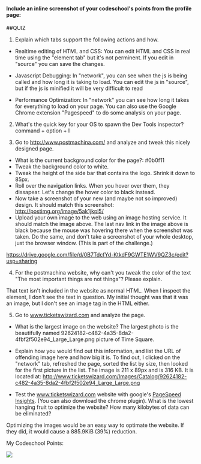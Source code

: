 #### Include an inline screenshot of your codeschool's points from the profile page:

<!-- Modify the Markdown to include your answers. Don't delete the questions! -->

##QUIZ
1. Explain which tabs support the following actions and how.
  * Realtime editing of HTML and CSS:
		You can edit HTML and CSS in real time using the "element tab" but it's not perminent. If you edit in "source" you can save the changes.

  * Javascript Debugging:
		In "network", you can see when the js is being called and how long it is taking to load. You can edit the js in "source", but if the js is minified it will be very difficult to read

  * Performance Optimization: In "network" you can see how long it takes for everything to load on your page. You can also use the Google Chrome extension "Pagespeed" to do some analysis on your page.


2. What's the quick key for your OS to spawn the Dev Tools inspector?
		command + option + I

3. Go to http://www.postmachina.com/ and analyze and tweak this nicely designed page.
  * What is the current background color for the page?: #0b0f11
  * Tweak the background color to white.
  * Tweak the height of the side bar that contains the logo.  Shrink it down to 85px.
  * Roll over the navigation links.  When you hover over them, they dissapear.  Let's change the hover color to black instead.
  * Now take a screenshot of your new (and maybe not so improved) design.  It should match this screenshot: http://postimg.org/image/5ak1jkpl5/
  * Upload your own image to the web using an image hosting service.  It should match the image above. The last nav link in the image above is black because the mouse was hovering there when the screenshot was taken. Do the same, and don't take a screenshot of your whole desktop, just the browser window. (This is part of the challenge.)


https://drive.google.com/file/d/0B7TdcfYd-KtkdF9GWTE1WV9QZ3c/edit?usp=sharing

4. For the postmachina website, why can't you tweak the color of the text "The most important things are not things"?  Please explain.

That text isn't included in the website as normal HTML. When I inspect the element, I don't see the text in question. My initial thought was that it was an image, but I don't see an image tag in the HTML either.

5. Go to www.ticketswizard.com and analyze the page.  
  * What is the largest image on the website?
    The largest photo is the beautifully named 92624182-c482-4a35-8da2-4fbf2f502e94_Large_Large.png picture of Time Square. 
  * Explain how you would find out this information, and list the URL of offending image here and how big it is.
    To find out, I clicked on the "network" tab, refreshed the page, sorted the list by size, then looked for the first picture in the list. The image is 211 x 89px and is 316 KB. It is located at:
http://www.ticketswizard.com/Images/Catalog/92624182-c482-4a35-8da2-4fbf2f502e94_Large_Large.png

* Test the www.ticketswizard.com website with google's [PageSpeed Insights](http://www.ticketswizard.com/).  (You can also download the chrome plugin).  What is the lowest hanging fruit to optimize the website?  How many kilobytes of data can be eliminated?

Optimizing the images would be an easy way to optimate the website. If they did, it would cause a 885.9KiB (39%) reduction.


My Codeschool Points: 

<img src="https://drive.google.com/file/d/0B7TdcfYd-KtkelQwZmF6VUNDX3c/edit?usp=sharing">
